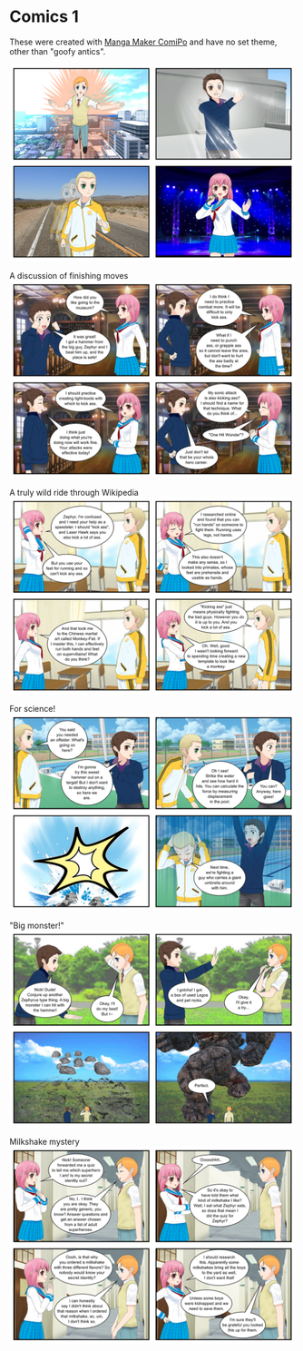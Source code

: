 <!-- TITLE: Comics 1 -->
<!-- SUBTITLE: Random comics -->

# Comics 1
These were created with [Manga Maker ComiPo](https://www.comipo.com/en/) and have no set theme, other than "goofy antics".

![Sycamour 001](/uploads/sycamour-comics/sycamour-001.png "Sycamour 001")

A discussion of finishing moves
![Sycamour 002](/uploads/sycamour-comics/sycamour-002.png "Sycamour 002")

A truly wild ride through Wikipedia
![Sycamour 003](/uploads/sycamour-comics/sycamour-003.png "Sycamour 003")

For science!
![Sycamour 004](/uploads/sycamour-comics/sycamour-004.png "Sycamour 004")

"Big monster!"
![Sycamour 005](/uploads/sycamour-comics/sycamour-005.png "Sycamour 005")

Milkshake mystery
![Sycamour 006](/uploads/sycamour-comics/sycamour-006.png "Sycamour 006")